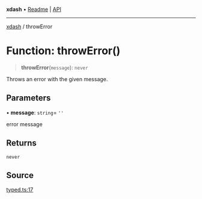 **xdash** • [Readme](../README.md) \| [API](../globals.md)

***

[xdash](../README.md) / throwError

# Function: throwError()

> **throwError**(`message`): `never`

Throws an error with the given message.

## Parameters

• **message**: `string`= `''`

error message

## Returns

`never`

## Source

[typed.ts:17](https://github.com/shtse8/xdash/blob/55c7e43/src/typed.ts#L17)
